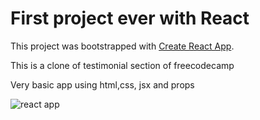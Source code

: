 # First project ever with React

This project was bootstrapped with [Create React App](https://github.com/facebook/create-react-app).

This is a clone of testimonial section of freecodecamp

Very basic app using html,css, jsx and props

<img src="https://prnt.sc/DbhGi5sZIo4-" alt="react app">
